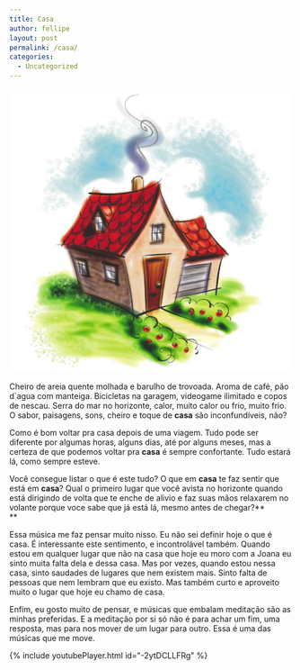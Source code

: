 ```yaml
---
title: Casa
author: fellipe
layout: post
permalink: /casa/
categories:
  - Uncategorized
---
```

![Casa](/img/posts/2015/11/home.jpg)

Cheiro de areia quente molhada e barulho de trovoada. Aroma de café, pão d\`agua com manteiga. Bicicletas na garagem, videogame ilimitado e copos de nescau. Serra do mar no horizonte, calor, muito calor ou frio, muito frio. O sabor, paisagens, sons, cheiro e toque de **casa** são inconfundíveis, não?

Como é bom voltar pra casa depois de uma viagem. Tudo pode ser diferente por algumas horas, alguns dias, até por alguns meses, mas a certeza de que podemos voltar pra **casa** é sempre confortante. Tudo estará lá, como sempre esteve.

Você consegue listar o que é este tudo? O que em **casa** te faz sentir que está em **casa**? Qual o primeiro lugar que você avista no horizonte quando está dirigindo de volta que te enche de alivio e faz suas mãos relaxarem no volante porque voce sabe que já está lá, mesmo antes de chegar?**  
**

Essa música me faz pensar muito nisso. Eu não sei definir hoje o que é casa. É interessante este sentimento, e incontrolável também. Quando estou em qualquer lugar que não na casa que hoje eu moro com a Joana eu sinto muita falta dela e dessa casa. Mas por vezes, quando estou nessa casa, s<span style="font-size: 1em;">into saudades de lugares que nem existem mais. Sinto falta de pessoas que nem lembram que eu existo. Mas também curto e aproveito muito o lugar que hoje eu chamo de casa.</span><span style="font-size: 1em;"><br /> </span>

Enfim, eu gosto muito de pensar, e músicas que embalam meditação são as minhas preferidas. E a meditação por si só não é para achar um fim, uma resposta, mas para nos mover de um lugar para outro. Essa é uma das músicas que me move.

{% include youtubePlayer.html id="-2ytDCLLFRg" %}
